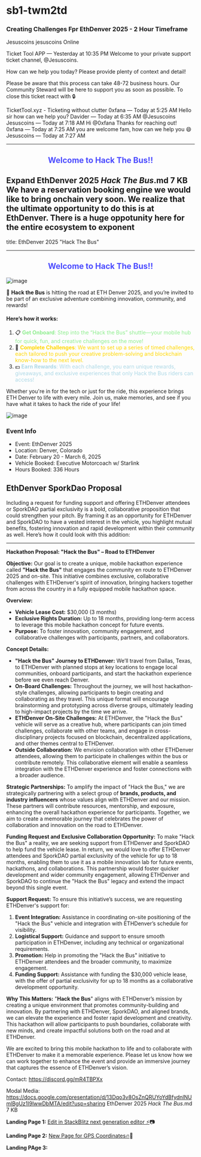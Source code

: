 # sb1-twm2td

### Creating Challenges Fpr EthDenver 2025 - 2 Hour Timeframe

Jesuscoins
jesuscoins
Online

Ticket Tool
APP
 — Yesterday at 10:35 PM
Welcome to your private support ticket channel, @Jesuscoins.

How can we help you today? Please provide plenty of context and detail!

Please be aware that this process can take 48-72 business hours.
Our Community Steward will be here to support you as soon as possible.
To close this ticket react with 🔒

TicketTool.xyz - Ticketing without clutter
0xfana — Today at 5:25 AM
Hello sir how can we help you?
Davider — Today at 6:35 AM
@Jesuscoins
Jesuscoins — Today at 7:18 AM
Hi @0xfana Thanks for reaching out!
0xfana — Today at 7:25 AM
you are welcome fam, how can we help you 😄
Jesuscoins — Today at 7:27 AM


---

## <center><span style="color:#4D4DFF;">Welcome to Hack The Bus!!</span></center>
Expand
EthDenver 2025 _Hack The Bus_.md
7 KB
We have a reservation booking engine we would like to bring onchain very soon. We realize that the ultimate opportunity to do this is at EthDenver.
There is a huge oppotunity here for the entire ecosystem to exponent
---
title: EthDenver 2025 "Hack The Bus"

---

## <center><span style="color:#4D4DFF;">Welcome to Hack The Bus!!</span></center>

![image](https://hackmd.io/_uploads/rygpoMxGJx.png)


🚐 **Hack the Bus** is hitting the road at ETH Denver 2025, and you’re invited to be part of an exclusive adventure combining innovation, community, and rewards! 

#### Here’s how it works:
1. :clipboard: <span style=color:lightgreen;>**Get Onboard**: Step into the “Hack the Bus” shuttle—your mobile hub for quick, fun, and creative challenges on the move!
2. :dog: <span style=color:gold>**Complete Challenges**: We want to set up a series of timed challenges, each tailored to push your creative problem-solving and blockchain know-how to the next level. 
3. :dollar: <span style="color:lightblue;">**Earn Rewards**: With each challenge, you earn unique rewards, giveaways, and exclusive experiences that only Hack the Bus riders can access!

Whether you're in for the tech or just for the ride, this experience brings ETH Denver to life with every mile. Join us, make memories, and see if you have what it takes to hack the ride of your life!
	
![image](https://hackmd.io/_uploads/rkrfA4OWye.png)
	
### Event Info
	

- Event: EthDenver 2025
- Location: Denver, Colorado
- Date: February 20 - March 6, 2025
- Vehicle Booked: Executive Motorcoach w/ Starlink
- Hours Booked: 336 Hours
	
## EthDenver SporkDao Proposal
	
Including a request for funding support and offering ETHDenver attendees or SporkDAO partial exclusivity is a bold, collaborative proposition that could strengthen your pitch. By framing it as an opportunity for ETHDenver and SporkDAO to have a vested interest in the vehicle, you highlight mutual benefits, fostering innovation and rapid development within their community as well. Here’s how it could look with this addition:

---

**Hackathon Proposal: "Hack the Bus" – Road to ETHDenver**

**Objective:** Our goal is to create a unique, mobile hackathon experience called **"Hack the Bus"** that engages the community en route to ETHDenver 2025 and on-site. This initiative combines exclusive, collaborative challenges with ETHDenver's spirit of innovation, bringing hackers together from across the country in a fully equipped mobile hackathon space.

**Overview:**

-   **Vehicle Lease Cost:** $30,000 (3 months)
-   **Exclusive Rights Duration:** Up to 18 months, providing long-term access to leverage this mobile hackathon concept for future events.
-   **Purpose:** To foster innovation, community engagement, and collaborative challenges with participants, partners, and collaborators.

**Concept Details:**

-   **"Hack the Bus" Journey to ETHDenver:** We’ll travel from Dallas, Texas, to ETHDenver with planned stops at key locations to engage local communities, onboard participants, and start the hackathon experience before we even reach Denver.
-   **On-Board Challenges:** Throughout the journey, we will host hackathon-style challenges, allowing participants to begin creating and collaborating as they travel. This unique format will encourage brainstorming and prototyping across diverse groups, ultimately leading to high-impact projects by the time we arrive.
-   **ETHDenver On-Site Challenges:** At ETHDenver, the "Hack the Bus" vehicle will serve as a creative hub, where participants can join timed challenges, collaborate with other teams, and engage in cross-disciplinary projects focused on blockchain, decentralized applications, and other themes central to ETHDenver.
-   **Outside Collaboration:** We envision collaboration with other ETHDenver attendees, allowing them to participate in challenges within the bus or contribute remotely. This collaborative element will enable a seamless integration with the ETHDenver experience and foster connections with a broader audience.

**Strategic Partnerships:** To amplify the impact of "Hack the Bus," we are strategically partnering with a select group of **brands, products, and industry influencers** whose values align with ETHDenver and our mission. These partners will contribute resources, mentorship, and exposure, enhancing the overall hackathon experience for participants. Together, we aim to create a memorable journey that celebrates the power of collaboration and innovation on the road to ETHDenver.

**Funding Request and Exclusive Collaboration Opportunity:** To make "Hack the Bus" a reality, we are seeking support from ETHDenver and SporkDAO to help fund the vehicle lease. In return, we would love to offer ETHDenver attendees and SporkDAO partial exclusivity of the vehicle for up to 18 months, enabling them to use it as a mobile innovation lab for future events, hackathons, and collaborations. This partnership would foster quicker development and wider community engagement, allowing ETHDenver and SporkDAO to continue the "Hack the Bus" legacy and extend the impact beyond this single event.

**Support Request:** To ensure this initiative’s success, we are requesting ETHDenver's support for:

1.  **Event Integration:** Assistance in coordinating on-site positioning of the "Hack the Bus" vehicle and integration with ETHDenver’s schedule for visibility.
2.  **Logistical Support:** Guidance and support to ensure smooth participation in ETHDenver, including any technical or organizational requirements.
3.  **Promotion:** Help in promoting the "Hack the Bus" initiative to ETHDenver attendees and the broader community, to maximize engagement.
4.  **Funding Support:** Assistance with funding the $30,000 vehicle lease, with the offer of partial exclusivity for up to 18 months as a collaborative development opportunity.

**Why This Matters:** "**Hack the Bus**" aligns with ETHDenver’s mission by creating a unique environment that promotes community-building and innovation. By partnering with ETHDenver, SporkDAO, and aligned brands, we can elevate the experience and foster rapid development and creativity. This hackathon will allow participants to push boundaries, collaborate with new minds, and create impactful solutions both on the road and at ETHDenver.

We are excited to bring this mobile hackathon to life and to collaborate with ETHDenver to make it a memorable experience. Please let us know how we can work together to enhance the event and provide an immersive journey that captures the essence of ETHDenver’s vision.


Contact: https://discord.gg/mR4TBPXx
	
Modal Media: https://docs.google.com/presentation/d/13Dqo3v8OsZnQRUYoYdBfydnlNUmlBgUz1I9lwwDbMTA/edit?usp=sharing
EthDenver 2025 _Hack The Bus_.md
7 KB

**Landing Page 1:** [Edit in StackBlitz next generation editor ⚡️](https://stackblitz.com/~/github.com/JesuscoinsIII/sb1-twm2td)📷

**Landing Page 2:** [New Page for GPS Coordinates🔥](https://stackblitz.com/~/github.com/JesuscoinsIII/sb1-twm2td)🧭

**Landing PAge 3:** 
